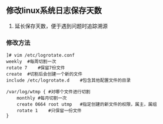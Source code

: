 ## 修改linux系统日志保存天数
1. 延长保存天数，便于遇到问题时追踪溯源

### 修改方法
```shell
]# vim /etc/logrotate.conf
weekly  #每周切割一次
rotate 7    #保留7份文件
create  #切割后会创建一个新的文件
include /etc/logrotate.d    #包含其他配置文件的目录

/var/log/wtmp { #对哪个文件进行切割
    monthly #每月切割一次
    create 0664 root utmp   #指定创建的新文件的权限，属主，属组
    rotate 1    #只保留一份文件
}
```
